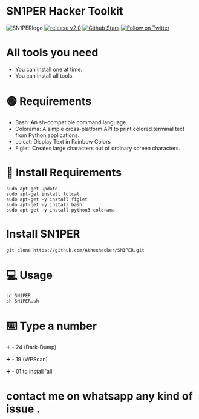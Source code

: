 # SN1PER Hacker Toolkit
![SN1PERlogo](https://github.com/Athexhacker/SN1PER/assets/153435050/ea41babb-e41b-4dc9-8fdc-3bbf08f11a8f)
[![release v2.0 ](https://img.shields.io/badge/release-v1.1-green.svg?style=flat-square)](https://github.com/Athexhacker/SN1PER/releases/)
[![Github Stars](https://img.shields.io/github/stars/Athexhacker/SN1PER.svg?style=social&label=Stars)](https://github.com/Athexhacker/SN1PER/)
[![Follow on Twitter](https://img.shields.io/twitter/follow/AnonSecIta.svg?style=social&label=AnonSecIta)](https://twitter.com/AnonSecIta/)


 
# All tools you need
- You can install one at time.
- You can install all tools.
 

# 🟢 Requirements
- Bash: An sh-compatible command language.
- Colorama: A simple cross-platform API to print colored terminal text from Python applications.
- Lolcat: Display Text in Rainbow Colors
- Figlet: Creates large characters out of ordinary screen characters.

# 🔧 Install Requirements

   
    sudo apt-get update
    sudo apt-get install lolcat
    sudo apt-get -y install figlet
    sudo apt-get -y install bash
    sudo apt-get -y install python3-colorama
 # Install SN1PER

  
    git clone https://github.com/Athexhacker/SN1PER.git
   
# 💻 Usage
    cd SN1PER
    sh SN1PER.sh
    
# ⌨️ Type a number
  
➕ - 24 (Dark-Dump) 

➕ - 19 (WPScan) 

➕ - 01 to install 'all'
 


# contact me on whatsapp any kind of issue .

